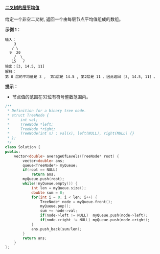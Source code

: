 #### [二叉树的层平均值](https://leetcode-cn.com/problems/average-of-levels-in-binary-tree/)

给定一个非空二叉树, 返回一个由每层节点平均值组成的数组。

 

**示例 1：**

```
输入：
    3
   / \
  9  20
    /  \
   15   7
输出：[3, 14.5, 11]
解释：
第 0 层的平均值是 3 ,  第1层是 14.5 , 第2层是 11 。因此返回 [3, 14.5, 11] 。
```

 

**提示：**

- 节点值的范围在32位有符号整数范围内。

```c++
/**
 * Definition for a binary tree node.
 * struct TreeNode {
 *     int val;
 *     TreeNode *left;
 *     TreeNode *right;
 *     TreeNode(int x) : val(x), left(NULL), right(NULL) {}
 * };
 */
class Solution {
public:
    vector<double> averageOfLevels(TreeNode* root) {
        vector<double> ans;
        queue<TreeNode*> myQueue;
        if(root == NULL)
            return ans;
        myQueue.push(root);
        while(!myQueue.empty()) {
            int len = myQueue.size();
            double sum = 0;
            for(int i = 0; i < len; i++) {
                TreeNode* node = myQueue.front();
                myQueue.pop();
                sum += node->val;
                if(node->left != NULL)  myQueue.push(node->left);
                if(node->right != NULL) myQueue.push(node->right);
            }
            ans.push_back(sum/len);
        }
        return ans;
    }
};
```

